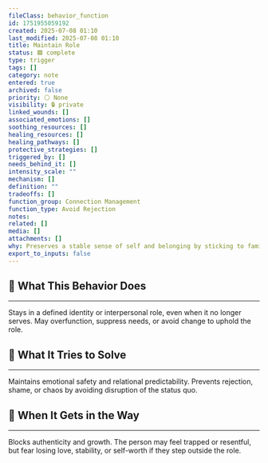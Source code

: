```yaml
---
fileClass: behavior_function
id: 1751955059192
created: 2025-07-08 01:10
last_modified: 2025-07-08 01:10
title: Maintain Role
status: 🟩 complete
type: trigger
tags: []
category: note
entered: true
archived: false
priority: ⚪ None
visibility: 🔒 private
linked_wounds: []
associated_emotions: []
soothing_resources: []
healing_resources: []
healing_pathways: []
protective_strategies: []
triggered_by: []
needs_behind_it: []
intensity_scale: ""
mechanism: []
definition: ""
tradeoffs: []
function_group: Connection Management
function_type: Avoid Rejection
notes: 
related: []
media: []
attachments: []
why: Preserves a stable sense of self and belonging by sticking to familiar roles — caretaker, achiever, peacekeeper, etc. Often formed in childhood to meet family or relational expectations.
export_to_inputs: false
---
```


## 🧠 What This Behavior Does
---
Stays in a defined identity or interpersonal role, even when it no longer serves. May overfunction, suppress needs, or avoid change to uphold the role.

## 🔁 What It Tries to Solve
---
Maintains emotional safety and relational predictability. Prevents rejection, shame, or chaos by avoiding disruption of the status quo.

## 🚧 When It Gets in the Way
---
Blocks authenticity and growth. The person may feel trapped or resentful, but fear losing love, stability, or self-worth if they step outside the role.

